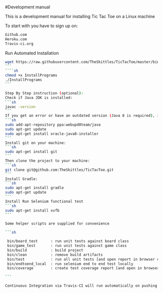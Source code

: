 
#Development manual

This is a development manual for installing Tic Tac Toe on a Linux machine

To start with you have to sign up on:
```sh
Github.com
Heroku.com
Travis-ci.org
```

Run Automated Installation
````sh
wget https://raw.githubusercontent.com/TheSkittles/TicTacToe/master/bin/InstallPrograms
```
````sh
chmod +x InstallPrograms
./InstallPrograms
```

Step By Step instruction (optional):
Check if Java JDK is installed:
```sh
javac -version
```
If you get an error or have an outdated version (Java 8 is required), install Java by entering:
```sh
sudo add-apt-repository ppa:webupd8team/java
sudo apt-get update
sudo apt-get install oracle-java8-installer
```
Install git on your machine:
```sh
sudo apt-get install git
```
Then clone the project to your machine:
```sh
git clone git@github.com:TheSkittles/TicTacToe.git
```
Install Gradle:
```sh
sudo apt-get install gradle
sudo apt-get update
```
Install Run Selenium functional test
```sh
sudo apt-get install xvfb
```

Some helper scripts are supplied for convenience

```sh

 bin/board_test      : run unit tests against board class
 bin/game_test       : run unit tests against game class
 bin/build           : build project
 bin/clean           : remove build artifacts
 bin/test            : run all unit tests [and open report in browser on supported OS]
 bin/endtoend_local  : run selenium end to end test locally
 bin/coverage        : create test coverage report [and open in browser on supported OS]

```

Continuous Integration via Travis-CI will run automatically on pushing to git repository. If committing changes not requiring a build of the project please add [skip ci] to commit message to avoid uneeded builds.